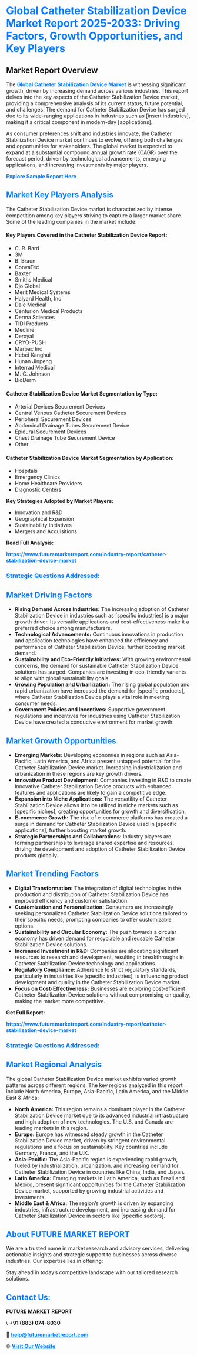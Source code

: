 <h1 style="color: #007BFF;">Global Catheter Stabilization Device Market Report 2025-2033: Driving Factors, Growth Opportunities, and Key Players</h1>

<section id="overview">
<h2>Market Report Overview</h2>
<p>The <a href="https://www.futuremarketreport.com/industry-report/catheter-stabilization-device-market" style="color: #007BFF; text-decoration: none;"><strong>Global Catheter Stabilization Device Market</strong></a> is witnessing significant growth, driven by increasing demand across various industries. This report delves into the key aspects of the Catheter Stabilization Device market, providing a comprehensive analysis of its current status, future potential, and challenges. The demand for Catheter Stabilization Device has surged due to its wide-ranging applications in industries such as [insert industries], making it a critical component in modern-day [applications].</p>
<p>As consumer preferences shift and industries innovate, the Catheter Stabilization Device market continues to evolve, offering both challenges and opportunities for stakeholders. The global market is expected to expand at a substantial compound annual growth rate (CAGR) over the forecast period, driven by technological advancements, emerging applications, and increasing investments by major players.</p>
</section>

<section id="overview">
<p><a href="https://www.futuremarketreport.com/request-sample/reportId=56910" style="color: #007BFF; text-decoration: none;"><strong>Explore Sample Report Here</strong></a></p>
</section>

<section id="key-players">
<h2 style="color: #007BFF;">Market Key Players Analysis</h2>
<p>The Catheter Stabilization Device market is characterized by intense competition among key players striving to capture a larger market share. Some of the leading companies in the market include:</p>
<h4>Key Players Covered in the Catheter Stabilization Device Report:</h4>
<ul><li>C. R. Bard</li><li>3M</li><li>B. Braun</li><li>ConvaTec</li><li>Baxter</li><li>Smiths Medical</li><li>Djo Global</li><li>Merit Medical Systems</li><li>Halyard Health, Inc</li><li>Dale Medical</li><li>Centurion Medical Products</li><li>Derma Sciences</li><li>TIDI Products</li><li>Medline</li><li>Deroyal</li><li>CRYO-PUSH</li><li>Marpac Inc</li><li>Hebei Kanghui</li><li>Hunan Jinpeng</li><li>Interrad Medical</li><li>M. C. Johnson</li><li>BioDerm</li></ul>
<h4>Catheter Stabilization Device Market Segmentation by Type:</h4>
<ul><li>Arterial Devices Securement Devices</li><li>Central Venous Catheter Securement Devices</li><li>Peripheral Securement Devices</li><li>Abdominal Drainage Tubes Securement Device</li><li>Epidural Securement Devices</li><li>Chest Drainage Tube Securement Device</li><li>Other</li></ul>

<h4>Catheter Stabilization Device Market Segmentation by Application:</h4>
<ul><li>Hospitals</li><li>Emergency Clinics</li><li>Home Healthcare Providers</li><li>Diagnostic Centers</li></ul>
<p><strong>Key Strategies Adopted by Market Players:</strong></p>
<ul>
<li>Innovation and R&D</li>
<li>Geographical Expansion</li>
<li>Sustainability Initiatives</li>
<li>Mergers and Acquisitions</li>
</ul>
</section>

<section>
<p><strong>Read Full Analysis: </strong></p><a href="https://www.futuremarketreport.com/industry-report/catheter-stabilization-device-market" style="color: #007BFF; text-decoration: none;"><strong>https://www.futuremarketreport.com/industry-report/catheter-stabilization-device-market</strong></a>
<h3 style="color: #007BFF;">Strategic Questions Addressed:</h3>
</section>

<section id="driving-factors">
<h2 style="color: #007BFF;">Market Driving Factors</h2>
<ul>
<li><strong>Rising Demand Across Industries:</strong> The increasing adoption of Catheter Stabilization Device in industries such as [specific industries] is a major growth driver. Its versatile applications and cost-effectiveness make it a preferred choice among manufacturers.</li>
<li><strong>Technological Advancements:</strong> Continuous innovations in production and application technologies have enhanced the efficiency and performance of Catheter Stabilization Device, further boosting market demand.</li>
<li><strong>Sustainability and Eco-Friendly Initiatives:</strong> With growing environmental concerns, the demand for sustainable Catheter Stabilization Device solutions has surged. Companies are investing in eco-friendly variants to align with global sustainability goals.</li>
<li><strong>Growing Population and Urbanization:</strong> The rising global population and rapid urbanization have increased the demand for [specific products], where Catheter Stabilization Device plays a vital role in meeting consumer needs.</li>
<li><strong>Government Policies and Incentives:</strong> Supportive government regulations and incentives for industries using Catheter Stabilization Device have created a conducive environment for market growth.</li>
</ul>
</section>

<section id="growth-opportunities">
<h2 style="color: #007BFF;">Market Growth Opportunities</h2>
<ul>
<li><strong>Emerging Markets:</strong> Developing economies in regions such as Asia-Pacific, Latin America, and Africa present untapped potential for the Catheter Stabilization Device market. Increasing industrialization and urbanization in these regions are key growth drivers.</li>
<li><strong>Innovative Product Development:</strong> Companies investing in R&D to create innovative Catheter Stabilization Device products with enhanced features and applications are likely to gain a competitive edge.</li>
<li><strong>Expansion into Niche Applications:</strong> The versatility of Catheter Stabilization Device allows it to be utilized in niche markets such as [specific niches], creating opportunities for growth and diversification.</li>
<li><strong>E-commerce Growth:</strong> The rise of e-commerce platforms has created a surge in demand for Catheter Stabilization Device used in [specific applications], further boosting market growth.</li>
<li><strong>Strategic Partnerships and Collaborations:</strong> Industry players are forming partnerships to leverage shared expertise and resources, driving the development and adoption of Catheter Stabilization Device products globally.</li>
</ul>
</section>

<section id="trending-factors">
<h2 style="color: #007BFF;">Market Trending Factors</h2>
<ul>
<li><strong>Digital Transformation:</strong> The integration of digital technologies in the production and distribution of Catheter Stabilization Device has improved efficiency and customer satisfaction.</li>
<li><strong>Customization and Personalization:</strong> Consumers are increasingly seeking personalized Catheter Stabilization Device solutions tailored to their specific needs, prompting companies to offer customizable options.</li>
<li><strong>Sustainability and Circular Economy:</strong> The push towards a circular economy has driven demand for recyclable and reusable Catheter Stabilization Device solutions.</li>
<li><strong>Increased Investment in R&D:</strong> Companies are allocating significant resources to research and development, resulting in breakthroughs in Catheter Stabilization Device technology and applications.</li>
<li><strong>Regulatory Compliance:</strong> Adherence to strict regulatory standards, particularly in industries like [specific industries], is influencing product development and quality in the Catheter Stabilization Device market.</li>
<li><strong>Focus on Cost-Effectiveness:</strong> Businesses are exploring cost-efficient Catheter Stabilization Device solutions without compromising on quality, making the market more competitive.</li>
</ul>
</section>

<section>
<p><strong>Get Full Report: </strong></p><a href="https://www.futuremarketreport.com/industry-report/catheter-stabilization-device-market" style="color: #007BFF; text-decoration: none;"><strong>https://www.futuremarketreport.com/industry-report/catheter-stabilization-device-market</strong></a>
<h3 style="color: #007BFF;">Strategic Questions Addressed:</h3>
</section>


<section id="regional-analysis">
<h2 style="color: #007BFF;">Market Regional Analysis</h2>
<p>The global Catheter Stabilization Device market exhibits varied growth patterns across different regions. The key regions analyzed in this report include North America, Europe, Asia-Pacific, Latin America, and the Middle East & Africa:</p>
<ul>
<li><strong>North America:</strong> This region remains a dominant player in the Catheter Stabilization Device market due to its advanced industrial infrastructure and high adoption of new technologies. The U.S. and Canada are leading markets in this region.</li>
<li><strong>Europe:</strong> Europe has witnessed steady growth in the Catheter Stabilization Device market, driven by stringent environmental regulations and a focus on sustainability. Key countries include Germany, France, and the U.K.</li>
<li><strong>Asia-Pacific:</strong> The Asia-Pacific region is experiencing rapid growth, fueled by industrialization, urbanization, and increasing demand for Catheter Stabilization Device in countries like China, India, and Japan.</li>
<li><strong>Latin America:</strong> Emerging markets in Latin America, such as Brazil and Mexico, present significant opportunities for the Catheter Stabilization Device market, supported by growing industrial activities and investments.</li>
<li><strong>Middle East & Africa:</strong> The region’s growth is driven by expanding industries, infrastructure development, and increasing demand for Catheter Stabilization Device in sectors like [specific sectors].</li>
</ul>
</section>

<footer>
<h2 style="color: #007BFF;">About FUTURE MARKET REPORT</h2>
<p>We are a trusted name in market research and advisory services, delivering actionable insights and strategic support to businesses across diverse industries. Our expertise lies in offering:</p>

<p>Stay ahead in today’s competitive landscape with our tailored research solutions.</p>

<h2 style="color: #007BFF;">Contact Us:</h2>
<p><strong>FUTURE MARKET REPORT</strong></p>
<p>📞 <strong>+91 (883) 074-8030</strong></p>
<p>📧 <strong><a href="mailto:help@futuremarketreport.com" style="color: #007BFF;">help@futuremarketreport.com</a></strong></p>
<p>🌐 <strong><a href="https://www.futuremarketreport.com/" style="color: #007BFF;">Visit Our Website</a></strong></p>
</footer>